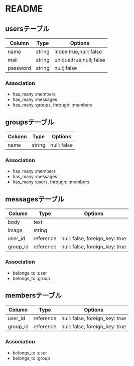 # README

## usersテーブル
|Column|Type|Options|
|------|----|-------|
|name|string|index:true,null: false|
|mail|string|unique:true,null; false|
|password|string|null; false|

### Association
- has_many :members
- has_many :messages
- has_many :groups, through: :members

## groupsテーブル

|Column|Type|Options|
|------|----|-------|
|name|string|null: false|

### Association
- has_many :members
- has_many :messages
- has_many :users, through: :members

## messagesテーブル

|Column|Type|Options|
|------|----|-------|
|body  |text|       |
|image |string|     |
|user_id|reference|null: false, foreign_key: true|
|group_id|reference|null: false, foreign_key: true|


### Association
- belongs_to :user
- belongs_to :group

## membersテーブル

|Column|Type|Options|
|------|----|-------|
|user_id|reference|null: false, foreign_key: true|
|group_id|reference|null: false, foreign_key: true|

### Association
- belongs_to :user
- belongs_to :group